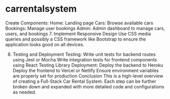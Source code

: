 # carrentalsystem
Create Components:
Home: Landing page
Cars: Browse available cars
Bookings: Manage user bookings
Admin: Admin dashboard to manage cars, users, and bookings
7. Implement Responsive Design
Use CSS media queries and possibly a CSS framework like Bootstrap to ensure the application looks good on all devices.

8. Testing and Deployment
Testing:
Write unit tests for backend routes using Jest or Mocha
Write integration tests for frontend components using React Testing Library
Deployment:
Deploy the backend to Heroku
Deploy the frontend to Vercel or Netlify
Ensure environment variables are properly set for production
Conclusion
This is a high-level overview of creating a Full-Stack Car Rental System. Each step can be further broken down and expanded with more detailed code and configurations as needed.





